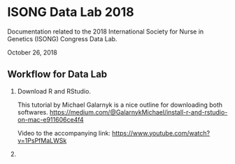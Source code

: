 # ISONG Data Lab 2018
Documentation related to the 2018 International Society for Nurse in Genetics (ISONG) Congress Data Lab.

October 26, 2018

## Workflow for Data Lab

1. Download R and RStudio.

    This tutorial by Michael Galarnyk is a nice outline for downloading both softwares.     https://medium.com/@GalarnykMichael/install-r-and-rstudio-on-mac-e911606ce4f4
    
    Video to the accompanying link: https://www.youtube.com/watch?v=1PsPfMaLWSk

2. 
